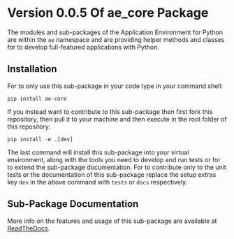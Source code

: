 <!--
# THIS FILE IS EXCLUSIVELY MAINTAINED IN THE AE ROOT PACKAGE. ANY CHANGES SHOULD BE DONE THERE.
# All changes will be deployed automatically to all the portions of this namespace package.
-->
# Version 0.0.5 Of ae_core Package

The modules and sub-packages of the Application Environment for Python are within
the `ae` namespace and are providing helper methods and classes for to develop
full-featured applications with Python.


## Installation

For to only use this sub-package in your code type in your command shell:
 
```shell script
pip install ae-core
```

If you instead want to contribute to this sub-package then first fork this repository,
then pull it to your machine and then execute in the root folder of this repository:

```shell script
pip install -e .[dev]
```

The last command will install this sub-package into your virtual environment, along with
the tools you need to develop and run tests or for to extend the sub-package documentation.
For to contribute only to the unit tests or the documentation of this sub-package replace
the setup extras key `dev` in the above command with `tests` or `docs` respectively.


## Sub-Package Documentation

More info on the features and usage of this sub-package are available at
[ReadTheDocs](https://ae-core.readthedocs.io "ae_core documentation").
